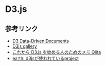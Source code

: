 # D3.js
## 参考リンク
- [D3 Data-Driven Documents](https://d3js.org/)
- [D3js gallery](https://observablehq.com/@d3/gallery)
- [これから D3.js を始める人のためのメモ Qiita](https://qiita.com/corestate55/items/e70d5981c33a89f63367#%E9%96%8B%E7%99%BA%E7%92%B0%E5%A2%83)
- [earth: d3jsが使われているproject](https://github.com/cambecc/earth)